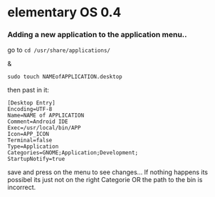 # elementary OS 0.4

### Adding a new application to the application menu..

go to `cd /usr/share/applications/` 

&

`sudo touch NAMEofAPPLICATION.desktop`

then past in it:

```
[Desktop Entry]
Encoding=UTF-8
Name=NAME of APPLICATION
Comment=Android IDE
Exec=/usr/local/bin/APP
Icon=APP_ICON
Terminal=false
Type=Application
Categories=GNOME;Application;Development;
StartupNotify=true
```

save and press on the menu to see changes...
If nothing happens its possibel its just not on the right Categorie OR the path to the bin is incorrect.
